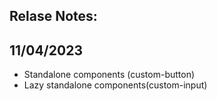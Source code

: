 Relase Notes:
-------------

11/04/2023
----------
* Standalone components (custom-button)
* Lazy standalone components(custom-input)
